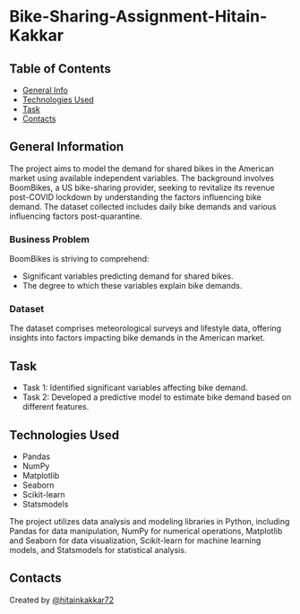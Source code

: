 # Bike-Sharing-Assignment-Hitain-Kakkar

## Table of Contents
* [General Info](#general-information)
* [Technologies Used](#technologies-used)
* [Task](#task)
* [Contacts](#contacts)

## General Information
The project aims to model the demand for shared bikes in the American market using available independent variables. The background involves BoomBikes, a US bike-sharing provider, seeking to revitalize its revenue post-COVID lockdown by understanding the factors influencing bike demand. The dataset collected includes daily bike demands and various influencing factors post-quarantine.

### Business Problem
BoomBikes is striving to comprehend:
- Significant variables predicting demand for shared bikes.
- The degree to which these variables explain bike demands.

### Dataset
The dataset comprises meteorological surveys and lifestyle data, offering insights into factors impacting bike demands in the American market.

## Task
- Task 1: Identified significant variables affecting bike demand.
- Task 2: Developed a predictive model to estimate bike demand based on different features.

## Technologies Used
- Pandas
- NumPy
- Matplotlib
- Seaborn
- Scikit-learn
- Statsmodels

The project utilizes data analysis and modeling libraries in Python, including Pandas for data manipulation, NumPy for numerical operations, Matplotlib and Seaborn for data visualization, Scikit-learn for machine learning models, and Statsmodels for statistical analysis.

## Contacts
Created by [@hitainkakkar72](https://github.com/hitainkakkar72) 
